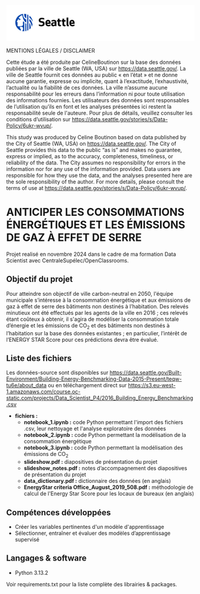 ![Logo](logo.jpg)


MENTIONS LÉGALES / DISCLAIMER

Cette étude a été produite par CelineBoutinon sur la base des données publiées par la ville de Seattle (WA, USA) sur https://data.seattle.gov/. La ville de Seattle fournit ces données au public « en l’état » et ne donne aucune garantie, expresse ou implicite, quant à l’exactitude, l’exhaustivité, l’actualité ou la fiabilité de ces données. La ville n’assume aucune responsabilité pour les erreurs dans l’information ni pour toute utilisation des informations fournies. Les utilisateurs des données sont responsables de l’utilisation qu’ils en font et les analyses présentées ici restent la responsabilité seule de l'auteure. Pour plus de détails, veuillez consulter les conditions d’utilisation sur https://data.seattle.gov/stories/s/Data-Policy/6ukr-wvup/.

This study was produced by Celine Boutinon based on data published by the City of Seattle (WA, USA) on https://data.seattle.gov/. The City of Seattle provides this data to the public “as is” and makes no guarantee, express or implied, as to the accuracy, completeness, timeliness, or reliability of the data. The City assumes no responsibility for errors in the information nor for any use of the information provided. Data users are responsible for how they use the data, and the analyses presented here are the sole responsibility of the author. For more details, please consult the terms of use at https://data.seattle.gov/stories/s/Data-Policy/6ukr-wvup/.


# ANTICIPER LES CONSOMMATIONS ÉNERGÉTIQUES ET LES ÉMISSIONS DE GAZ À EFFET DE SERRE

Projet realisé en novembre 2024 dans le cadre de ma formation Data Scientist avec CentraleSupélec/OpenClassrooms.

## Objectif du projet

Pour atteindre son objectif de ville carbon-neutral en 2050, l'équipe municipale s’intéresse à la consommation énergétique et aux émissions de gaz à effet de serre des bâtiments non destinés à l’habitation.
Des relevés minutieux ont été effectués par les agents de la ville en 2016 ; ces relevés étant coûteux à obtenir, il s'agira de modéliser la consommation totale d’énergie et les émissions de CO<sub>2</sub> et des bâtiments non destinés à l’habitation sur la base des données existantes ; en particulier, l’intérêt de l’ENERGY STAR Score pour ces prédictions devra être évalué.


## Liste des fichiers

Les données-source sont disponibles sur https://data.seattle.gov/Built-Environment/Building-Energy-Benchmarking-Data-2015-Present/teqw-tu6e/about_data ou en téléchargement direct sur https://s3.eu-west-1.amazonaws.com/course.oc-static.com/projects/Data_Scientist_P4/2016_Building_Energy_Benchmarking.csv


* **fichiers :**
	- **notebook_1.ipynb :** code Python permettant l'import des fichiers .csv, leur nettoyage et l'analyse exploratoire des données
  - **notebook_2.ipynb :** code Python permettant la modélisation de la consommation énergétique
  - **notebook_3.ipynb :** code Python permettant la modélisation des émissions de CO<sub>2</sub>
  - **slideshow.pdf :** diapositives de présentation du projet
  - **slideshow_notes.pdf :** notes d’accompagnement des diapositives de présentation du projet
  - **data_dictionary.pdf :** dictionnaire des données (en anglais)
  - **EnergyStar criteria Office_August_2019_508.pdf :** méthodologie de calcul de l'Energy Star Score pour les locaux de bureaux (en anglais)


## Compétences développées

* Créer les variables pertinentes d'un modèle d'apprentissage
* Sélectionner, entraîner et évaluer des modèles d’apprentissage supervisé



## Langages & software

* Python 3.13.2

Voir requirements.txt pour la liste complète des librairies & packages.
  





